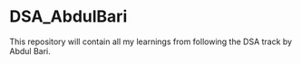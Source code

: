 # DSA_AbdulBari
This repository will contain all my learnings from following the DSA track by Abdul Bari. 
